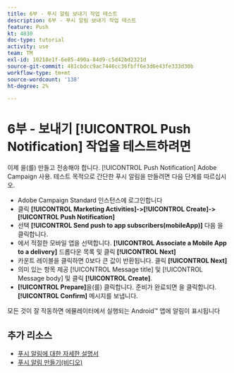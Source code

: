 ```yaml
---
title: 6부 - 푸시 알림 보내기 작업 테스트
description: 6부 - 푸시 알림 보내기 작업 테스트
feature: Push
kt: 4830
doc-type: tutorial
activity: use
team: TM
exl-id: 10218e1f-6e85-490a-84d9-c5d42bd2321d
source-git-commit: 481cbdcc9ac7446cc36fbff6e3d6e43fe333d30b
workflow-type: tm+mt
source-wordcount: '138'
ht-degree: 2%

---
```


# 6부 - 보내기 [!UICONTROL Push Notification] 작업을 테스트하려면

이제 을(를) 만들고 전송해야 합니다. [!UICONTROL Push Notification] Adobe Campaign 사용. 테스트 목적으로 간단한 푸시 알림을 만들려면 다음 단계를 따르십시오.

* Adobe Campaign Standard 인스턴스에 로그인합니다
* 클릭 **[!UICONTROL Marketing Activities]->[!UICONTROL Create]->[!UICONTROL Push Notification]**
* 선택 **[!UICONTROL Send push to app subscribers(mobileApp)]** 다음 을 클릭합니다.
* 에서 적절한 모바일 앱을 선택합니다. **[!UICONTROL Associate a Mobile App to a delivery]** 드롭다운 목록 및 클릭 **[!UICONTROL Next]**
* 카운트 레이블을 클릭하면 0보다 큰 값이 반환됩니다. 클릭 **[!UICONTROL Next]**
* 의미 있는 항목 제공 [!UICONTROL Message title] 및 [!UICONTROL Message body] 및 클릭 **[!UICONTROL Create]**.
* **[!UICONTROL Prepare]**&#x200B;을(를) 클릭합니다. 준비가 완료되면 을 클릭합니다. **[!UICONTROL Confirm]** 메시지를 보냅니다.

모든 것이 잘 작동하면 에뮬레이터에서 실행되는 Android™ 앱에 알림이 표시됩니다

## 추가 리소스

* [푸시 알림에 대한 자세한 설명서](https://experienceleague.adobe.com/docs/campaign-standard/using/communication-channels/push-notifications/about-push-notifications.html?lang=en)
* [푸시 알림 만들기(비디오)](/help/communication-channels/mobile/push-notifications/creating-a-push-notification.md)
